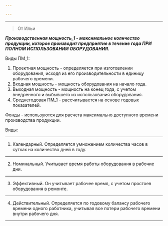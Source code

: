 ```yaml
---

---
```

---
>От Ильи

***Производственная мощность_1 - максимальное количество продукции, которое производит предприятие в течение года ПРИ ПОЛНОМ ИСПОЛЬЗОВАНИИ ОБОРУДОВАНИЯ.***

Виды ПМ_1:
1. Проектная мощность - определяется при изготовлении оборудования, исходя из его производительности в единицу рабочего времени.
2. Входная мощность - мощность оборудования на начало года.
3. Выходная мощность - мощность на конец года, с учетом внедренного и выбывшего из использования оборудования.
4. Среднегодовая ПМ_1 - рассчитывается на основе годовых показателей.

Фонды - используются для расчета максимально доступного времени производства продукции.

Виды:

---

1. Календарный.
		Определяется умножением количества часов в сутках на количество дней в году.
		
---
2. Номинальный.
		Учитывает время работы оборудования в рабочие дни.
---
3. Эффективный.
		Он учитывает рабочее время, с учетом простоев оборудования в ремонте.
---
4. Действительный.
		Определяется по годовому балансу рабочего времени одного работника, учитывая все потери рабочего времени внутри рабочего дня.
---


>